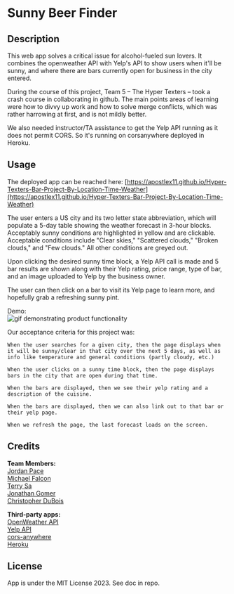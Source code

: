 # Sunny Beer Finder

## Description

This web app solves a critical issue for alcohol-fueled sun lovers. It combines the openweather API with Yelp's API to show users when it'll be sunny, and where there are bars currently open for business in the city entered.

During the course of this project, Team 5 – The Hyper Texters – took a crash course in collaborating in github. The main points areas of learning were how to divvy up work and how to solve merge conflicts, which was rather harrowing at first, and is not mildly better.

We also needed instructor/TA assistance to get the Yelp API running as it does not permit CORS. So it's running on corsanywhere deployed in Heroku.

## Usage

The deployed app can be reached here: [https://apostlex11.github.io/Hyper-Texters-Bar-Project-By-Location-Time-Weather](https://apostlex11.github.io/Hyper-Texters-Bar-Project-By-Location-Time-Weather)

The user enters a US city and its two letter state abbreviation, which will populate a 5-day table showing the weather forecast in 3-hour blocks. Acceptably sunny conditions are highlighted in yellow and are clickable. Acceptable conditions include "Clear skies," "Scattered clouds," "Broken clouds," and "Few clouds." All other conditions are greyed out.

Upon clicking the desired sunny time block, a Yelp API call is made and 5 bar results are shown along with their Yelp rating, price range, type of bar, and an image uploaded to Yelp by the business owner.

The user can then click on a bar to visit its Yelp page to learn more, and hopefully grab a refreshing sunny pint.

Demo:  
![gif demonstrating product functionality](./assets/img/sunny-beer-finder-demo.gif)

Our acceptance criteria for this project was:

```
When the user searches for a given city, then the page displays when it will be sunny/clear in that city over the next 5 days, as well as info like temperature and general conditions (partly cloudy, etc.)

When the user clicks on a sunny time block, then the page displays bars in the city that are open during that time.

When the bars are displayed, then we see their yelp rating and a description of the cuisine.

When the bars are displayed, then we can also link out to that bar or their yelp page.

When we refresh the page, the last forecast loads on the screen.
```

## Credits

**Team Members:**  
[Jordan Pace](https://github.com/Jaydonger)  
[Michael Falcon](https://github.com/ZOID415)  
[Terry Sa](https://github.com/apostlex11)  
[Jonathan Gomer](https://github.com/jongomer22)  
[Christopher DuBois](https://github.com/rhubarb414)

**Third-party apps:**  
[OpenWeather API](https://openweathermap.org/api/one-call-3)  
[Yelp API](https://docs.developer.yelp.com/docs/fusion-intro)  
[cors-anywhere](https://github.com/Rob--W/cors-anywhere/)  
[Heroku](https://www.heroku.com/)

## License

App is under the MIT License 2023. See doc in repo.
